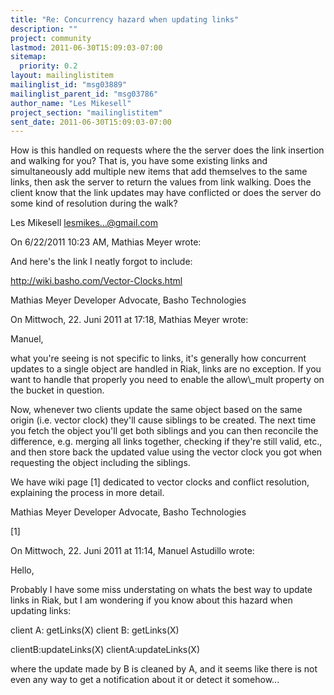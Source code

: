 ```yaml
---
title: "Re: Concurrency hazard when updating links"
description: ""
project: community
lastmod: 2011-06-30T15:09:03-07:00
sitemap:
  priority: 0.2
layout: mailinglistitem
mailinglist_id: "msg03889"
mailinglist_parent_id: "msg03786"
author_name: "Les Mikesell"
project_section: "mailinglistitem"
sent_date: 2011-06-30T15:09:03-07:00
---
```



How is this handled on requests where the the server does the link 
insertion and walking for you? That is, you have some existing links 
and simultaneously add multiple new items that add themselves to the 
same links, then ask the server to return the values from link walking. 
 Does the client know that the link updates may have conflicted or does 
the server do some kind of resolution during the walk?


 Les Mikesell
 lesmikes...@gmail.com


On 6/22/2011 10:23 AM, Mathias Meyer wrote:

And here's the link I neatly forgot to include:

http://wiki.basho.com/Vector-Clocks.html

Mathias Meyer
Developer Advocate, Basho Technologies


On Mittwoch, 22. Juni 2011 at 17:18, Mathias Meyer wrote:


Manuel,

what you're seeing is not specific to links, it's generally how concurrent 
updates to a single object are handled in Riak, links are no exception. If you 
want to handle that properly you need to enable the allow\\_mult property on the 
bucket in question.

Now, whenever two clients update the same object based on the same origin (i.e. 
vector clock) they'll cause siblings to be created. The next time you fetch the 
object you'll get both siblings and you can then reconcile the difference, e.g. 
merging all links together, checking if they're still valid, etc., and then 
store back the updated value using the vector clock you got when requesting the 
object including the siblings.

We have wiki page [1] dedicated to vector clocks and conflict resolution, 
explaining the process in more detail.

Mathias Meyer
Developer Advocate, Basho Technologies

[1]

On Mittwoch, 22. Juni 2011 at 11:14, Manuel Astudillo wrote:

Hello,


Probably I have some miss understating on whats the best way to update links in 
Riak, but I am wondering if you know about this hazard when updating links:


client A: getLinks(X)
client B: getLinks(X)


clientB:updateLinks(X)
clientA:updateLinks(X)


where the update made by B is cleaned by A, and it seems like there is not even 
any way to get a notification about it or detect it somehow...
